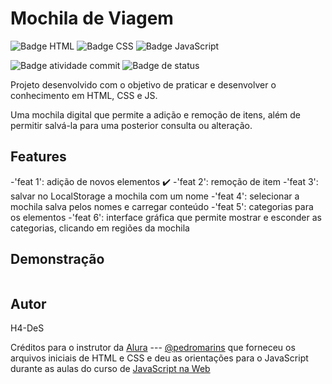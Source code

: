 # Mochila de Viagem

![Badge HTML](https://img.shields.io/badge/HTML5-E34F26?style=for-the-badge&logo=html5&logoColor=white) ![Badge CSS](https://img.shields.io/badge/CSS3-1572B6?style=for-the-badge&logo=css3&logoColor=white) ![Badge JavaScript](https://img.shields.io/badge/JavaScript-F7DF1E?style=for-the-badge&logo=javascript&logoColor=black) 

![Badge atividade commit](https://img.shields.io/github/commit-activity/m/h4-DeS/calculadora-basica) ![Badge de status](https://img.shields.io/badge/status-em%20desenvolvimento-yellow) 
<p>Projeto desenvolvido com o objetivo de praticar e desenvolver o conhecimento em HTML, CSS e JS.</p>
<p>Uma mochila digital que permite a adição e remoção de itens, além de permitir salvá-la para uma posterior consulta ou alteração.</p>

## Features

-'feat 1': adição de novos elementos :heavy_check_mark: 
-'feat 2': remoção de item
-'feat 3': salvar no LocalStorage a mochila com um nome
-'feat 4': selecionar a mochila salva pelos nomes e carregar conteúdo
-'feat 5': categorias para os elementos
-'feat 6': interface gráfica que permite mostrar e esconder as categorias, clicando em regiões da mochila

## Demonstração
<p align="center">
<img src="">
</p>

## Autor

<p>H4-DeS</p>

<p>Créditos para o instrutor da <a href="https://www.alura.com.br/">Alura</a> --- <a href="https://github.com/pedromarins">@pedromarins</a> que forneceu os arquivos iniciais de HTML e CSS e deu as orientações para o JavaScript durante as aulas do curso de <a href="https://cursos.alura.com.br/course/javascript-web-armazenando-dados-navegador/">JavaScript na Web</a></p>


